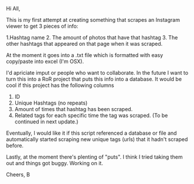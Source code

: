 Hi All,

This is my first attempt at creating something that scrapes an Instagram viewer to get 3 pieces of info:

1.Hashtag name
2. The amount of photos that have that hashtag
3. The other hashtags that appeared on that page when it was scraped.

At the moment it goes into a .txt file which is formatted with easy copy/paste into excel (I'm OSX).

I'd apriciate imput or people who want to collaborate. In the future I want to turn this into a RoR project that puts this info into a database. It would be cool if this project has the following columns

1. ID
2. Unique Hashtags (no repeats)
3. Amount of times that hashtag has been scraped.
4. Related tags for each specific time the tag was scraped.
(To be continued in next update.)


Eventually, I would like it if this script referenced a database or file and automatically started scraping new unique tags (urls) that it hadn't scraped before. 

Lastly, at the moment there's plenting of "puts". I think I tried taking them out and things got buggy. Working on it. 

Cheers,
B
